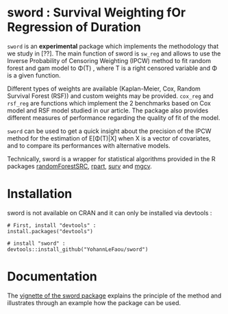 # sword : Survival Weighting fOr Regression of Duration

`sword` is an **experimental** package which implements the methodology that we study in [??]. The main function of sword is `sw_reg` and allows to use the Inverse Probability of Censoring Weighting (IPCW) method to fit random forest and gam model to &Phi;(T) , where T is a right censored variable and &Phi; is a given function.

Different types of weights are available (Kaplan-Meier, Cox, Random Survival Forest (RSF)) and custom weights may be provided. `cox_reg` and `rsf_reg` are functions which implement the 2 benchmarks based on Cox model and RSF model studied in our article. The package also provides different measures of performance regarding the quality of fit of the model.

`sword` can be used to get a quick insight about the precision of the IPCW method for the estimation of E[&Phi;(T)|X] when X is a vector of covariates, and to compare its performances with alternative models.

Technically, sword is a wrapper for statistical algorithms provided in the R packages [randomForestSRC](https://cran.r-project.org/web/packages/randomForestSRC/index.html), [rpart](https://cran.r-project.org/web/packages/rpart/index.html), [surv](https://cran.r-project.org/web/packages/surv/index.html) and [mgcv](https://cran.r-project.org/web/packages/mgcv/index.html).

# Installation

sword is not available on CRAN and it can only be installed via devtools :

```
# First, install "devtools" :
install.packages("devtools")

# install "sword" :
devtools::install_github("YohannLeFaou/sword")
```

# Documentation

The [vignette of the sword package](https://cdn.rawgit.com/YohannLeFaou/sword/34d395ff/inst/doc/sword_vignette.html) explains the principle of the method and illustrates through an example how the package can be used.
